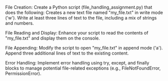File Creation:
Create a Python script (file_handling_assignment.py) that does the following:
Creates a new text file named "my_file.txt" in write mode ('w').
Write at least three lines of text to the file, including a mix of strings and numbers.


File Reading and Display:
Enhance your script to read the contents of "my_file.txt" and display them on the console.


File Appending:
Modify the script to open "my_file.txt" in append mode ('a').
Append three additional lines of text to the existing content.


Error Handling:
Implement error handling using try, except, and finally blocks to manage potential file-related exceptions (e.g., FileNotFoundError, PermissionError).
